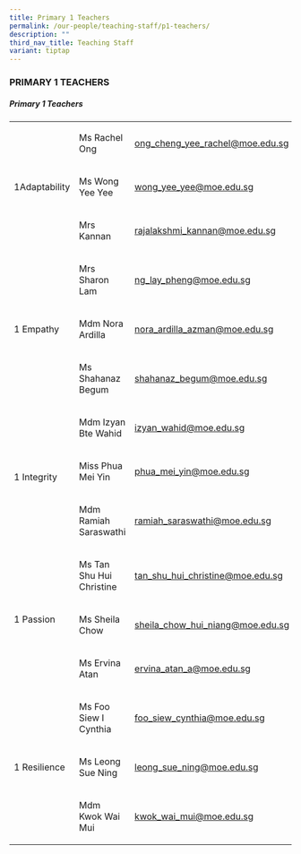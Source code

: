 ```yaml
---
title: Primary 1 Teachers
permalink: /our-people/teaching-staff/p1-teachers/
description: ""
third_nav_title: Teaching Staff
variant: tiptap
---
```

<h3>PRIMARY 1 TEACHERS</h3>
<h5>Primary 1 Teachers</h5>
<table style="minWidth: 75px">
<colgroup>
<col>
<col>
<col>
</colgroup>
<tbody>
<tr>
<td rowspan="3" colspan="1">
<p>1Adaptability</p>
</td>
<td rowspan="1" colspan="1">
<p>Ms Rachel Ong</p>
</td>
<td rowspan="1" colspan="1">
<p><a href="mailto:chua_wen_qian@moe.edu.sg" rel="noopener noreferrer nofollow" target="_blank">ong_cheng_yee_rachel@moe.edu.sg</a> 
<br>
</p>
</td>
</tr>
<tr>
<td rowspan="1" colspan="1">
<p>Ms Wong Yee Yee</p>
</td>
<td rowspan="1" colspan="1">
<p><a href="mailto:kwei_seng_poh@moe.edu.sg" rel="noopener noreferrer nofollow" target="_blank">wong_yee_yee@moe.edu.sg</a>
</p>
</td>
</tr>
<tr>
<td rowspan="1" colspan="1">
<p>Mrs Kannan</p>
</td>
<td rowspan="1" colspan="1">
<p><a href="mailto:rajalakshmi_kannan@moe.edu.sg" rel="noopener noreferrer nofollow" target="_blank">rajalakshmi_kannan@moe.edu.sg</a>
</p>
</td>
</tr>
<tr>
<td rowspan="3" colspan="1">
<p>1 Empathy</p>
</td>
<td rowspan="1" colspan="1">
<p>Mrs Sharon Lam</p>
</td>
<td rowspan="1" colspan="1">
<p><a href="mailto:ng_lay_pheng@moe.edu.sg" rel="noopener noreferrer nofollow" target="_blank">ng_lay_pheng@moe.edu.sg</a>
</p>
</td>
</tr>
<tr>
<td rowspan="1" colspan="1">
<p>Mdm Nora Ardilla</p>
</td>
<td rowspan="1" colspan="1">
<p><a href="mailto:nora_ardila_azman@moe.edu.sg" rel="noopener noreferrer nofollow" target="_blank">nora_ardilla_azman@moe.edu.sg</a>
</p>
</td>
</tr>
<tr>
<td rowspan="1" colspan="1">
<p>Ms Shahanaz Begum</p>
</td>
<td rowspan="1" colspan="1">
<p><a href="mailto:shahanaz_begum@moe.edu.sg" rel="noopener noreferrer nofollow" target="_blank">shahanaz_begum@moe.edu.sg</a>
</p>
</td>
</tr>
<tr>
<td rowspan="3" colspan="1">
<p>1 Integrity</p>
</td>
<td rowspan="1" colspan="1">
<p>Mdm Izyan Bte Wahid</p>
</td>
<td rowspan="1" colspan="1">
<p><a href="mailto:izyan_wahid@moe.edu.sg" rel="noopener noreferrer nofollow" target="_blank">izyan_wahid@moe.edu.sg</a>
</p>
</td>
</tr>
<tr>
<td rowspan="1" colspan="1">
<p>Miss Phua Mei Yin</p>
</td>
<td rowspan="1" colspan="1">
<p><a href="mailto:phua_mei_yin@moe.edu.sg" rel="noopener noreferrer nofollow" target="_blank">phua_mei_yin@moe.edu.sg</a>
</p>
</td>
</tr>
<tr>
<td rowspan="1" colspan="1">
<p>Mdm Ramiah Saraswathi</p>
</td>
<td rowspan="1" colspan="1">
<p><a href="mailto:ramiah_saraswathi@moe.edu.sg" rel="noopener noreferrer nofollow" target="_blank">ramiah_saraswathi@moe.edu.sg</a>
</p>
</td>
</tr>
<tr>
<td rowspan="3" colspan="1">
<p>1 Passion</p>
</td>
<td rowspan="1" colspan="1">
<p>Ms Tan Shu Hui Christine</p>
</td>
<td rowspan="1" colspan="1">
<p><a href="mailto:tan_shu_hui_christine@moe.edu.sg" rel="noopener noreferrer nofollow" target="_blank">tan_shu_hui_christine@moe.edu.sg</a>
</p>
</td>
</tr>
<tr>
<td rowspan="1" colspan="1">
<p>Ms Sheila Chow</p>
</td>
<td rowspan="1" colspan="1">
<p><a href="mailto:hamzah_mahmid@moe.edu.sg" rel="noopener noreferrer nofollow" target="_blank">sheila_chow_hui_niang@moe.edu.sg</a>
</p>
</td>
</tr>
<tr>
<td rowspan="1" colspan="1">
<p>Ms Ervina Atan</p>
</td>
<td rowspan="1" colspan="1">
<p><a href="mailto:ervina_atan_a@moe.edu.sg" rel="noopener noreferrer nofollow" target="_blank">ervina_atan_a@moe.edu.sg</a>
</p>
</td>
</tr>
<tr>
<td rowspan="3" colspan="1">
<p>1 Resilience</p>
</td>
<td rowspan="1" colspan="1">
<p>Ms Foo Siew I Cynthia</p>
</td>
<td rowspan="1" colspan="1">
<p><a href="mailto:foo_siew_cynthia@moe.edu.sg" rel="noopener noreferrer nofollow" target="_blank">foo_siew_cynthia@moe.edu.sg</a>
</p>
</td>
</tr>
<tr>
<td rowspan="1" colspan="1">
<p>Ms Leong Sue Ning</p>
</td>
<td rowspan="1" colspan="1">
<p><a href="mailto:leong_sue_ning@moe.edu.sg" rel="noopener noreferrer nofollow" target="_blank">leong_sue_ning@moe.edu.sg</a>
</p>
</td>
</tr>
<tr>
<td rowspan="1" colspan="1">
<p>Mdm Kwok Wai Mui</p>
</td>
<td rowspan="1" colspan="1">
<p><a href="mailto:kwok_wai_mui@moe.edu.sg" rel="noopener noreferrer nofollow" target="_blank">kwok_wai_mui@moe.edu.sg</a>
</p>
</td>
</tr>
</tbody>
</table>
<p></p>